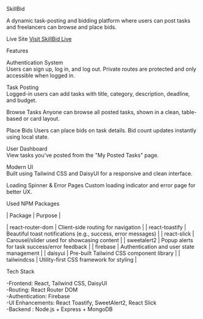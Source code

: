 SkillBid

A dynamic task-posting and bidding platform where users can post tasks and freelancers can browse and place bids.

Live Site
[ Visit SkillBid Live](https://your-live-site-url.com)

Features

Authentication System  
  Users can sign up, log in, and log out. Private routes are protected and only accessible when logged in.

Task Posting  
  Logged-in users can add tasks with title, category, description, deadline, and budget.

Browse Tasks
  Anyone can browse all posted tasks, shown in a clean, table-based or card layout.

Place Bids 
  Users can place bids on task details. Bid count updates instantly using local state.

User Dashboard  
  View tasks you've posted from the "My Posted Tasks" page.

Modern UI  
  Built using Tailwind CSS and DaisyUI for a responsive and clean interface.

Loading Spinner & Error Pages 
  Custom loading indicator and error page for better UX.


Used NPM Packages

| Package          | Purpose |

| react-router-dom | Client-side routing for navigation |
| react-toastify   | Beautiful toast notifications (e.g., success, error messages) |
| react-slick      | Carousel/slider used for showcasing content |
| sweetalert2      | Popup alerts for task success/error feedback |
| firebase         | Authentication and user state management |
| daisyui          | Pre-built Tailwind CSS component library |
| tailwindcss      | Utility-first CSS framework for styling |



Tech Stack

-Frontend: React, Tailwind CSS, DaisyUI  
-Routing: React Router DOM  
-Authentication: Firebase  
-UI Enhancements: React Toastify, SweetAlert2, React Slick  
-Backend : Node.js + Express + MongoDB 




